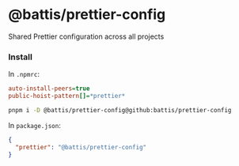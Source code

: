 # @battis/prettier-config

Shared Prettier configuration across all projects

### Install

In `.npmrc`:

```ini
auto-install-peers=true
public-hoist-pattern[]=*prettier*
```

```bash
pnpm i -D @battis/prettier-config@github:battis/prettier-config
```

In `package.json`:

```json
{
  "prettier": "@battis/prettier-config"
}
```
